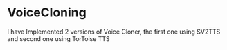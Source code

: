 # VoiceCloning

I have Implemented 2 versions of Voice Cloner, the first one using SV2TTS and second one using TorToise TTS
